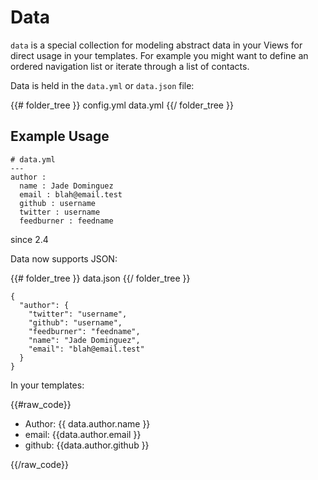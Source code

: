 # Data


`data` is a special collection for modeling abstract data in your Views for direct usage in your templates. For example you might want to define an ordered navigation list or iterate through a list of contacts.

Data is held in the `data.yml` or `data.json` file:

{{# folder_tree }}
  config.yml
  data.yml
{{/ folder_tree }}

## Example Usage

    # data.yml
    ---
    author :
      name : Jade Dominguez
      email : blah@email.test
      github : username
      twitter : username
      feedburner : feedname


<span class='label'>since 2.4</span>

Data now supports JSON:

{{# folder_tree }}
  data.json
{{/ folder_tree }}

    {
      "author": {
        "twitter": "username", 
        "github": "username", 
        "feedburner": "feedname", 
        "name": "Jade Dominguez", 
        "email": "blah@email.test"
      }
    }


In your templates:

{{#raw_code}}
<ul>
  <li>Author: {{ data.author.name }}</li>
  <li>email: {{data.author.email }}</li>
  <li>github: {{data.author.github }}</li>
</ul>
{{/raw_code}}
